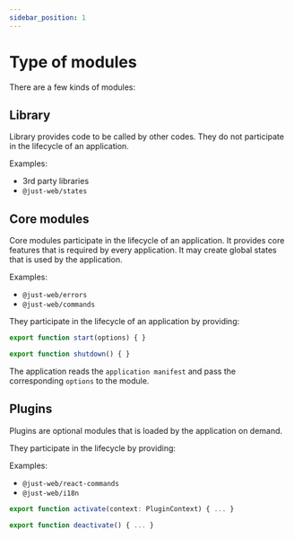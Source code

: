 ```yaml
---
sidebar_position: 1
---
```


# Type of modules

There are a few kinds of modules:

## Library

Library provides code to be called by other codes.
They do not participate in the lifecycle of an application.

Examples:

- 3rd party libraries
- `@just-web/states`

## Core modules

Core modules participate in the lifecycle of an application.
It provides core features that is required by every application.
It may create global states that is used by the application.

Examples:

- `@just-web/errors`
- `@just-web/commands`

They participate in the lifecycle of an application by providing:

```ts
export function start(options) { }

export function shutdown() { }
```

The application reads the `application manifest` and pass the corresponding `options` to the module.

## Plugins

Plugins are optional modules that is loaded by the application on demand.

They participate in the lifecycle by providing:

Examples:

- `@just-web/react-commands`
- `@just-web/i18n`

```ts
export function activate(context: PluginContext) { ... }

export function deactivate() { ... }
```
